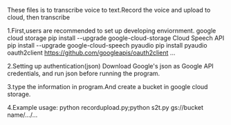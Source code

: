These files is to transcribe voice to text.Record the voice and upload to cloud, then transcribe

1.First,users are recommended to set up developing enviornment.
google cloud storage         pip install --upgrade google-cloud-storage
Cloud Speech API             pip install --upgrade google-cloud-speech
pyaudio                      pip install pyaudio
oauth2client                 https://github.com/googleapis/oauth2client
...

2.Setting up authentication(json)
 Download Google's json as Google API credentials, and run json before running the program.
 
3.type the information in program.And create a bucket in google cloud storage.

4.Example usage:
 python recordupload.py;python s2t.py gs://bucket name/.../...
 
 
